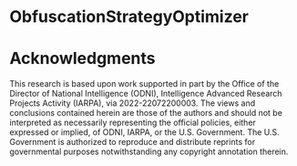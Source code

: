# ObfuscationStrategyOptimizer









# Acknowledgments

This research is based upon work supported in part by the Office of the Director of National Intelligence (ODNI), Intelligence Advanced Research Projects Activity (IARPA), via 2022-22072200003. The views and conclusions contained herein are those of the authors and should not be interpreted as necessarily representing the official policies, either expressed or implied, of ODNI, IARPA, or the U.S. Government. The U.S. Government is authorized to reproduce and distribute reprints for governmental purposes notwithstanding any copyright annotation therein.


